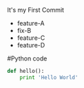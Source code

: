 It's my First Commit
- feature-A
- fix-B
- feature-C
- feature-D

#Python code
````python
def hello():
	print 'Hello World'
````
